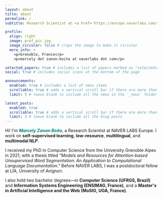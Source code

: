 ```yaml
---
layout: about
title: about
permalink: /
subtitle: Research Scientist at <a href='https://europe.naverlabs.com/'>NAVER LABS Europe</a>.

profile:
  align: right
  image: prof_pic.jpg
  image_circular: false # crops the image to make it circular
  more_info: >
    <p>Grenoble, France</p>
    <p>marcely dot zanon-boito at naverlabs dot com</p>

selected_papers: true # includes a list of papers marked as "selected={true}"
social: true # includes social icons at the bottom of the page

announcements:
  enabled: true # includes a list of news items
  scrollable: true # adds a vertical scroll bar if there are more than 3 news items
  limit: 5 # leave blank to include all the news in the `_news` folder

latest_posts:
  enabled: true
  scrollable: true # adds a vertical scroll bar if there are more than 3 new posts items
  limit: 3 # leave blank to include all the blog posts
---
```


Hi! I'm <span style="color:#008080; font-weight:bold; font-style:italic;">Marcely Zanon Boito</span>, a Research Scientist at NAVER LABS Europe. I work on **self-supervised learning**, **low-resource**, **multilingual**, and **multimodal NLP**.

I received my PhD in Computer Science from the University Grenoble Alpes in 2021, with a thesis titled *"Models and Resources for Attention-based Unsupervised Word Segmentation: An Application to Computational Language Documentation."* Before NAVER LABS, I was a postdoctoral fellow at LIA, University of Avignon.

I also hold two bachelor degrees—in **Computer Science (UFRGS, Brazil)** and **Information Systems Engineering (ENSIMAG, France)**, and a **Master's in Artificial Intelligence and the Web (MoSIG, UGA, France)**.
